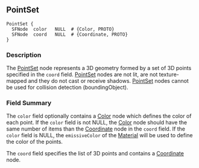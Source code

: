 ## PointSet

```
PointSet {
  SFNode  color   NULL  # {Color, PROTO}
  SFNode  coord   NULL  # {Coordinate, PROTO}
}
```

### Description

The [PointSet](#pointset) node represents a 3D geometry formed by a set of 3D points specified in the `coord` field.
[PointSet](#pointset) nodes are not lit, are not texture-mapped and they do not cast or receive shadows.
[PointSet](#pointset) nodes cannot be used for collision detection (boundingObject).

### Field Summary

The `color` field optionally contains a [Color](color.md) node which defines the color of each point.
If the `color` field is not NULL, the [Color](color.md) node should have the same number of items than the [Coordinate](coordinate.md) node in the `coord` field.
If the `color` field is NULL, the `emissiveColor` of the [Material](matieral.md) will be used to define the color of the points. 

The `coord` field specifies the list of 3D points and contains a [Coordinate](coordinate.md) node.
